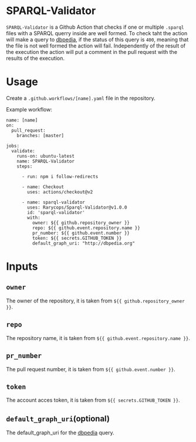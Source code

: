 # SPARQL-Validator

`SPARQL-Validator` is a Github Action that checks if one or multiple `.sparql` files with a SPARQL querry inside are well formed. To check taht the action will make a query to [dbpedia](https://dbpedia.org/sparql), if the status of this query is `400`, meaning that the file is not well formed the action will fail. Independently of the result of the execution the action will put a comment in the pull request with the results of the execution.

# Usage
Create a `.github.workflows/[name].yaml` file in the repository.

Example workflow:
```
name: [name]
on:   
  pull_request:
    branches: [master]

jobs:    
  validate:
    runs-on: ubuntu-latest
    name: SPARQL-Validator
    steps:

      - run: npm i follow-redirects
      
      - name: Checkout
        uses: actions/checkout@v2
      
      - name: sparql-validator
        uses: Rarycops/Sparql-Validator@v1.0.0
        id: 'sparql-validator'
        with:
          owner: ${{ github.repository_owner }}
          repo: ${{ github.event.repository.name }}
          pr_number: ${{ github.event.number }}
          token: ${{ secrets.GITHUB_TOKEN }}
          default_graph_uri: "http://dbpedia.org"
```
# Inputs
## `owner`
The owner of the repository, it is taken from `${{ github.repository_owner }}`. 
## `repo`
The repository name, it is taken from `${{ github.event.repository.name }}`. 
## `pr_number`
The pull request number, it is taken from `${{ github.event.number }}`. 
## `token`
The account acces token, it is taken from `${{ secrets.GITHUB_TOKEN }}`. 
## `default_graph_uri`(optional)
The default_graph_uri for the [dbpedia](https://dbpedia.org) query. 
